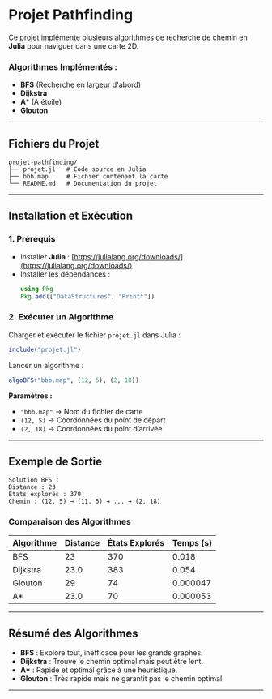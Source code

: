 # **Projet Pathfinding**

Ce projet implémente plusieurs algorithmes de recherche de chemin en **Julia** pour naviguer dans une carte 2D.  

### **Algorithmes Implémentés :**  
- **BFS** (Recherche en largeur d'abord)  
- **Dijkstra**  
- **A*** (A étoile)  
- **Glouton**  

---

## **Fichiers du Projet**  
```
projet-pathfinding/
├── projet.jl   # Code source en Julia
├── bbb.map     # Fichier contenant la carte
└── README.md   # Documentation du projet
```

---

## **Installation et Exécution**  

### **1. Prérequis**  
- Installer **Julia** : [https://julialang.org/downloads/](https://julialang.org/downloads/)  
- Installer les dépendances :  
  ```julia
  using Pkg
  Pkg.add(["DataStructures", "Printf"])
  ```

### **2. Exécuter un Algorithme**  
Charger et exécuter le fichier `projet.jl` dans Julia :  
```julia
include("projet.jl")
```

Lancer un algorithme :  
```julia
algoBFS("bbb.map", (12, 5), (2, 18))
```

**Paramètres :**  
- `"bbb.map"` → Nom du fichier de carte  
- `(12, 5)` → Coordonnées du point de départ  
- `(2, 18)` → Coordonnées du point d’arrivée  

---

## **Exemple de Sortie**  
```
Solution BFS :
Distance : 23
États explorés : 370
Chemin : (12, 5) → (11, 5) → ... → (2, 18)
```

### **Comparaison des Algorithmes**
| Algorithme | Distance | États Explorés | Temps (s) |
|------------|---------|---------------|----------|
| BFS        | 23      | 370           | 0.018    |
| Dijkstra   | 23.0    | 383           | 0.054    |
| Glouton    | 29      | 74            | 0.000047 |
| A*         | 23.0    | 70            | 0.000053 |

---

## **Résumé des Algorithmes**  
- **BFS** : Explore tout, inefficace pour les grands graphes.  
- **Dijkstra** : Trouve le chemin optimal mais peut être lent.  
- **A\*** : Rapide et optimal grâce à une heuristique.  
- **Glouton** : Très rapide mais ne garantit pas le chemin optimal.  

---

